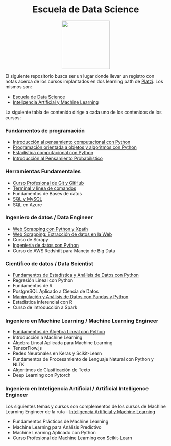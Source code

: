 
<div align="center">
  <h1>Escuela de Data Science</h1>
</div>

<div align="center"> 
  <img src="readme_img/escuela-data-science.jpg" width="150">
</div>

El siguiente repositorio busca ser un lugar donde llevar un registro con notas acerca de los cursos implantados en dos learning path de [Platzi](https://platzi.com/). Los mismos son:

- [Escuela de Data Science](https://platzi.com/datos/)
- [Inteligencia Artificial y Machine Learning](https://platzi.com/ai/)

La siguiente tabla de contenido dirige a cada uno de los contenidos de los cursos:

### Fundamentos de programación

- [Introducción al pensamiento computacional con Python](https://github.com/francomanca93/Escuela-DataScience/blob/master/introduccion-al-pensamiento-computacional/README.md)
- [Programación orientada a objetos y algoritmos con Python](https://github.com/francomanca93/Escuela-DataScience/blob/master/poo-y-algoritmos/README.md)
- [Estadística computacional con Python](https://github.com/francomanca93/escuela-datascience/tree/master/estadistica-computacional-con-python)
- [Introducción al Pensamiento Probabilístico](https://github.com/francomanca93/Escuela-DataScience/blob/master/introduccion-al-pensamiento-probabilistico/README.md)

### Herramientas Fundamentales

- [Curso Profesional de Git y GitHub](https://github.com/francomanca93/control-de-versiones)
- [Terminal y linea de comandos](https://github.com/francomanca93/terminal-y-linea-de-comandos)
- Fundamentos de Bases de datos
- [SQL y MySQL](https://github.com/francomanca93/sql-and-mysql)
- SQL en Azure

### Ingeniero de datos / Data Engineer

- [Web Scrapping con Python y Xpath](https://github.com/francomanca93/fundamentos-web-scraping-python-xpath)
- [Web Scrapping: Extracción de datos en la Web](https://github.com/francomanca93/web-scraping)
- Curso de Scrapy
- [Ingeniería de datos con Python](https://github.com/francomanca93/ingenieria-de-datos)
- Curso de AWS Redshift para Manejo de Big Data

### Científico de datos / Data Scientist

- [Fundamentos de Estadística y Análisis de Datos con Python](https://github.com/francomanca93/fundamentos-de-estadistica-con-python)
- Regresión Lineal con Python
- Fundamentos de R
- PostgreSQL Aplicado a Ciencia de Datos
- [Manipulación y Análisis de Datos con Pandas y Python](https://github.com/francomanca93/analisis-de-datos)
- Estadística inferencial con R
- Curso de introducción a Spark

### Ingeniero en Machine Learning / Machine Learning Engineer

- [Fundamentos de Álgebra Lineal con Python](https://github.com/francomanca93/fundamentos-algebra-lineal)
- Introducción a Machine Learning
- Álgebra Lineal Aplicada para Machine Learning
- TensorFlow.js
- Redes Neuronales en Keras y Scikit-Learn
- Fundamentos de Procesamiento de Lenguaje Natural con Python y NLTK
- Algoritmos de Clasificación de Texto
- Deep Learning con Pytorch

### Ingeniero en Inteligencia Artificial /  Artificial Intelligence Engineer

Los siguientes temas y cursos son complementos de los cursos de Machine Learning Engineer de la ruta - [Inteligencia Artificial y Machine Learning](https://platzi.com/ai/)

- Fundamentos Prácticos de Machine Learning
- Machine Learning para Análisis Predictivo
- Machine Learning Aplicado con Python
- Curso Profesional de Machine Learning con Scikit-Learn
